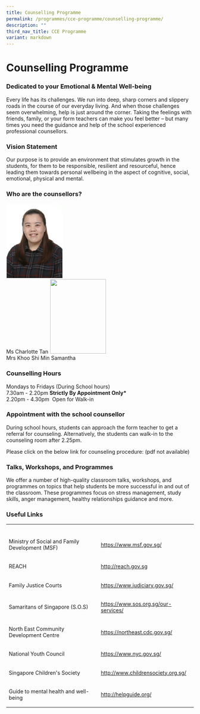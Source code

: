 ```yaml
---
title: Counselling Programme
permalink: /programmes/cce-programme/counselling-programme/
description: ""
third_nav_title: CCE Programme
variant: markdown
---
```

<h1><strong>Counselling Programme</strong></h1>
<h3>Dedicated to your Emotional &amp; Mental Well-being</h3>
<p>Every life has its challenges. We run into deep, sharp corners and slippery
roads in the course of our everyday living. And when those challenges seem
overwhelming, help is just around the corner. Taking the feelings with
friends, family, or your form teachers can make you feel better – but many
times you need the guidance and help of the school experienced professional
counsellors.</p>
<h3>Vision Statement</h3>
<p>Our purpose is to provide an environment that stimulates growth in the
students, for them to be responsible, resilient and resourceful, hence
leading them towards personal wellbeing in the aspect of cognitive, social,
emotional, physical and mental.</p>
<h3>Who are the counsellors?</h3>
<img src="/images/miss_charlotte_tan_xueting.jpg" style="width:150px;height:200px;margin-left:1px;" align="">
<br>Ms Charlotte Tan

<img src="/images/123.jpg" style="width:150px;height:200px;margin-left:1px;" align="">
<br>Mrs Khoo Shi Min Samantha


<h3>Counselling Hours</h3>
<p>Mondays to Fridays (During School hours)
<br>7.30am - 2.20pm <strong>Strictly By Appointment Only*</strong>
<br>2.20pm - 4.30pm&nbsp; Open for Walk-in</p>
<h3>Appointment with the school counsellor</h3>
<p>During school hours, students can approach the form teacher to get a referral
for counseling. Alternatively, the students can walk-in to the counseling
room after 2.25pm.</p>
<p>Please click on the below link for counseling procedure: (pdf not available)</p>
<h3>Talks, Workshops, and Programmes</h3>
<p>We offer a number of high-quality classroom talks, workshops, and programmes
on topics that help students be more successful in and out of the classroom.
These programmes focus on stress management, study skills, anger management,
healthy relationships guidance and more.</p>
<h3>Useful Links</h3>
<table style="minWidth: 50px">
<colgroup>
<col>
<col>
</colgroup>
<tbody>
<tr>
<th rowspan="1" colspan="1">
<p></p>
</th>
<th rowspan="1" colspan="1">
<p></p>
</th>
</tr>
<tr>
<td rowspan="1" colspan="1">
<p>Ministry of Social and Family Development (MSF)</p>
</td>
<td rowspan="1" colspan="1">
<p><a href="https://www.msf.gov.sg/" rel="noopener noreferrer nofollow" target="_blank">https://www.msf.gov.sg/</a>
</p>
</td>
</tr>
<tr>
<td rowspan="1" colspan="1">
<p>REACH</p>
</td>
<td rowspan="1" colspan="1">
<p><a href="https://www.reach.gov.sg/" rel="noopener noreferrer nofollow" target="_blank">http://reach.gov.sg</a>
</p>
</td>
</tr>
<tr>
<td rowspan="1" colspan="1">
<p>Family Justice Courts</p>
</td>
<td rowspan="1" colspan="1">
<p><a href="https://www.judiciary.gov.sg/" rel="noopener noreferrer nofollow" target="_blank">https://www.judiciary.gov.sg/</a>
</p>
</td>
</tr>
<tr>
<td rowspan="1" colspan="1">
<p>Samaritans of Singapore (S.O.S)</p>
</td>
<td rowspan="1" colspan="1">
<p><a href="https://www.sos.org.sg/our-services/" rel="noopener noreferrer nofollow" target="_blank">https://www.sos.org.sg/our-services/</a>
</p>
</td>
</tr>
<tr>
<td rowspan="1" colspan="1">
<p>North East Community Development Centre</p>
</td>
<td rowspan="1" colspan="1">
<p><a href="https://northeast.cdc.gov.sg/" rel="noopener noreferrer nofollow" target="_blank">https://northeast.cdc.gov.sg/</a>
</p>
</td>
</tr>
<tr>
<td rowspan="1" colspan="1">
<p>National Youth Council</p>
</td>
<td rowspan="1" colspan="1">
<p><a href="https://www.nyc.gov.sg/" rel="noopener noreferrer nofollow" target="_blank">https://www.nyc.gov.sg/</a>
</p>
</td>
</tr>
<tr>
<td rowspan="1" colspan="1">
<p>Singapore Children's Society</p>
</td>
<td rowspan="1" colspan="1">
<p><a href="http://www.childrensociety.org.sg/" rel="noopener noreferrer nofollow" target="_blank">http://www.childrensociety.org.sg/</a>
</p>
</td>
</tr>
<tr>
<td rowspan="1" colspan="1">
<p>Guide to mental health and well-being</p>
</td>
<td rowspan="1" colspan="1">
<p><a href="http://helpguide.org/" rel="noopener noreferrer nofollow" target="_blank">http://helpguide.org/</a>
</p>
</td>
</tr>
</tbody>
</table>
<p></p>